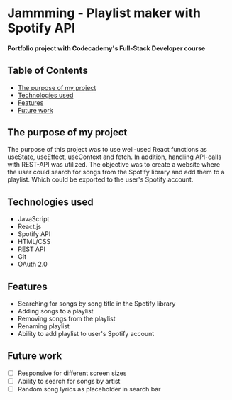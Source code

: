 # Jammming - Playlist maker with Spotify API
#### Portfolio project with Codecademy's Full-Stack Developer course

## Table of Contents
- [The purpose of my project](#purpose)
- [Technologies used](#tech)
- [Features](#features)
- [Future work](#future)

## The purpose of my project <a name="purpose"></a>
The purpose of this project was to use well-used React functions as useState, useEffect, useContext and fetch. In addition, handling API-calls with REST-API was utilized. The objective was to create a website where the user could search for songs from the Spotify library and add them to a playlist. Which could be exported to the user's Spotify account.

## Technologies used <a name="tech"></a>
- JavaScript
- React.js
- Spotify API
- HTML/CSS
- REST API
- Git
- OAuth 2.0

## Features <a name="features"></a>
- Searching for songs by song title in the Spotify library
- Adding songs to a playlist
- Removing songs from the playlist
- Renaming playlist
- Ability to add playlist to user's Spotify account

## Future work <a name="future"></a>
- [ ] Responsive for different screen sizes
- [ ] Ability to search for songs by artist
- [ ] Random song lyrics as placeholder in search bar
